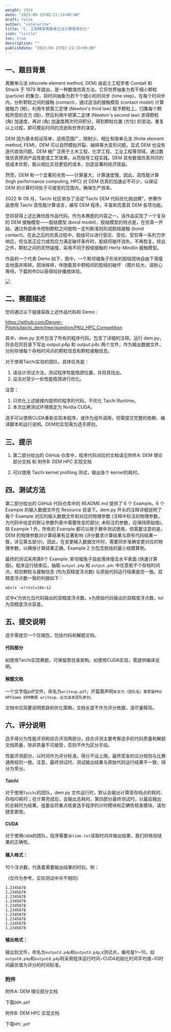 ```yaml
---
weight: 2024
date: "2023-09-15T02:21:15+00:00"
draft: false
author: "cuterwrite"
title: "C. 工程精度离散单元法计算程序优化"
icon: "circle"
toc: true
description: ""
publishdate: "2023-09-15T02:21:15+00:00"
---
```


## 一、题目背景

离散单元法 (discrete element method, DEM) 由岩土工程学者 Cundall 和 Strack 于 1979 年提出，是一种数值仿真方法。它将世界抽象为若干细小颗粒 (particle) 的集合，将时间抽象为若干个细小的时间步 (time step)，在每个时间步内，分析颗粒之间的接触 (contact)，通过适当的接触模型 (contact model) 计算接触力 (矩)，利用牛顿第三定律 (Newton's third law) 赋予颗粒上。归集每个颗粒所受的合力 (矩)，然后利用牛顿第二定律 (Newton's second law) 求得颗粒 (角) 加速度，再对 (角) 加速度两次时间积分，得到颗粒位置 (方位) 的变动。重复以上过程，即可模拟时间的流逝和世界的演变。

DEM 因为基本假设简单，适用范围广，限制少。相比有限单元法 (finite element method, FEM)，DEM 可以自然模拟开裂、破碎等大变形问题，显式 DEM 也没有迭代收敛问题。DEM 被广泛用于土木工程、化学工程、工业工程等领域，通过数值仿真预测产品性能或工艺效果，从而指导工程实践。DEM 具有数值仿真共同的低成本优势，能以相比实验更低的成本，创造显著的经济效益。

然而，DEM 有一个显著的劣势——计算量大，计算速度慢。因此，高性能计算 (high performance computing, HPC) 对 DEM 仿真的加速必不可少，以保证 DEM 的计算时间处于可接受的范围内，确保生产效率。

2022 年 09 月，Taichi 社区举办了活动“Taichi DEM 代码优化挑战赛”。参赛作品使用 Taichi 高性能计算语言，编写 DEM 程序，丰富和完善其 DEM 各项功能。

您将获得上述比赛优胜作品代码，作为本赛题的内容之一。该作品实现了一个复杂的 DEM 接触模型——胶结模型 (bond model)，胶结模型的特点是，在仿真一开始，通过外部命令控制颗粒之间按照一定判断准则形成胶结接触 (bond contact)。在此之后的仿真过程中，胶结可以进行受压、受拉、受剪等一系列力学响应，但当其正应力或剪应力满足破坏条件时，胶结将破坏消失，不再恢复。除此之外，颗粒之间的天然碰撞，采用不同于胶结接触的 Hertz-Mindlin 接触模型。

作品的一个代表 Demo 如下，图中，一个斯坦福兔子形状的胶结团块自由下落撞击地面并摔碎。团块摔碎，伴随着其中颗粒间的胶结的破坏 （图片较大，请耐心等待。下载附件D以获得较好播放体验。

![](https://hpcgame.pku.edu.cn/oss/images/0thfinal/dem/bunny.gif)

## 二、赛题描述

您将通过以下链接获取上述作品代码和 Demo：

https://github.com/Denver-Pilphis/taichi_dem/tree/question/PKU_HPC_Competition

其中，dem.py 文件包含了所有的程序代码，包含了详细的注释。运行 dem.py，将会在同目录下写出 output.p4p 和 output.p4c 两个文件，作为输出数据文件，分别存储每个存档时间点的颗粒信息和颗粒接触信息。

对于使用Taichi实验的团队，具体任务是：

1. 请设计测试方法，测试程序性能瓶颈位置，并将其找出。
2. 设法对至少一处性能瓶颈进行优化。

注意：

1. 只优化上述链接内提供的程序的代码，不优化 Taichi Runtime。
2. 本次比赛测试环境限定为 Nvidia CUDA。

选手可以使用CUDA重新实现本程序，或作为组件调用，但需提交完整的依赖、编译脚本和运行说明。DEM的实现需为选手原创。

## 三、提示

1. 第二部分给出的 GitHub 仓库中，程序代码对应的文档请见附件A: DEM 理论部分文档 和 附件B: DEM HPC 实现文档

2. 可以使用 Taichi kernel profiling 测试，输出各个 kernel的耗时。

## 四、测试方法

第二部分给出的 GitHub 代码仓库中的 README.md 提供了 6 个 Example。6 个 Example 的输入数据文件在 Resource 目录下。dem.py 开头的注释详细说明了每个 Example 对应的输入数据文件和对应的物理参数 (注释中标注的物理参数，为代码中给定的默认参数列表中需要改变的部分; 未标注的参数，应保持原始值)。除 Example 1 外，所有的 Example 都可以用于赛中测试使用，但需要注意的是，DEM 的物理参数对计算结果有显著影响 (评分要求计算结果与原有代码结果一致，详见第五部分)，因此，在变更输入数据文件时，需要同步准确变更对应的物理参数，以确保计算结果正确。Example 2 为包含胶结的最小规模算例。

最终的测试采用第6个 Example: 斯坦福兔子自由落体撞击水平表面 (快速计算版)。程序运行结束后，抽取 `output.p4p` 和 `output.p4c` 中任意若干个存档时间点，校验颗粒与接触信息 (均为双精度浮点数) 与原始代码运行结果是否一致。双精度浮点数一致的判据如下：

```
abs(x′−x)<tol=10e−12
```

式中x′为优化后代码输出的双精度浮点数，x为原始代码输出的双精度浮点数，tol为双精度浮点容差。

## 五、提交说明

选手需提交一个压缩包，包括代码和解题文档。

#### 代码部分

如使用Taichi实现赛题，可保留原目录架构。如使用CUDA实现，需提供编译说明。

#### 解题文档

一个文字版pdf文件，命名为`writeup.pdf`。开篇需声明`本文为（团队名）第零届PKU HPCGame DEM赛题 writeup，此文由本团队原创。`

文档中应简要说明思路和优化策略，文档长度不作为评分依据，请尽量精简。

## 六、评分说明

选手得分为性能评测和综合评测两部分。综合评测主要考察选手的代码质量和解题文档质量，除非质量不可接受，否则不作为区分手段。

性能评测部分，以时间作为评分标准。得分不设上限。最终奖金的瓜分规则与比赛通用规则一致。注意，最终测试时，测试输出结果与原始代码运行结果不一致，得分为零分。

#### Taichi

对于使用`Taichi`的团队，dem.py 文件运行时，默认会输出计算至存档点的耗时、存档IO耗时；在计算完成后，会输出总耗时。第四部分最终测试时，以最后输出的总耗时为结果。组委会将重点核查选手程序的计时模块和正确性核查模块，请勿随意更改。

#### CUDA

对于使用`CUDA`的团队，程序需要从`time.txt`读取时间并输出结果，我们将核验结果的正确性。

#### 输入格式：

10个浮点数，代表着需要输出结果的时刻。例：

（仅作为参考，实际测试中并不相同）

```
1.2345678
1.2345678
1.2345678
1.2345678
1.2345678
1.2345678
1.2345678
1.2345678
1.2345678
1.2345678
```

#### 输出格式：

输出到文件，命名为`outputX.p4p`和`outputX.p4p`,`X`测试点，编号是1～10。如`output8.p4p`和`output8.p4p`将采用程序运行时间−CUDA初始化时间平均值−IO时间最优值为评分的时间标准。

### 附件

附件A: DEM 理论部分文档

下载`DEM.pdf`

附件B: DEM HPC 实现文档

下载`HPC.pdf`
